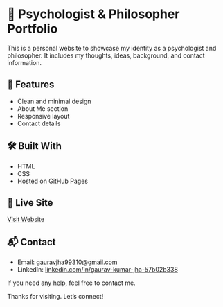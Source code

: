 # 🧠 Psychologist & Philosopher Portfolio

This is a personal website to showcase my identity as a psychologist and philosopher. It includes my thoughts, ideas, background, and contact information.

## 🚀 Features

* Clean and minimal design
* About Me section
* Responsive layout
* Contact details

## 🛠️ Built With

* HTML
* CSS
* Hosted on GitHub Pages

## 🔗 Live Site

[Visit Website](https://gauravjha99310.github.io/)

## 📬 Contact

* Email: [gauravjha99310@gmail.com](mailto:gauravjha99310@gmail.com)
* LinkedIn: [linkedin.com/in/gaurav-kumar-jha-57b02b338](https://www.linkedin.com/in/gaurav-kumar-jha-57b02b338)

If you need any help, feel free to contact me.


Thanks for visiting. Let’s connect!
